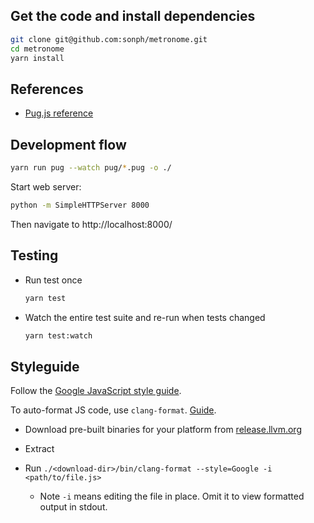 ## Get the code and install dependencies
```bash
git clone git@github.com:sonph/metronome.git
cd metronome
yarn install
```

## References

- [Pug.js reference](https://pugjs.org/language/attributes.html)

## Development flow

```bash
yarn run pug --watch pug/*.pug -o ./
```

Start web server:

```bash
python -m SimpleHTTPServer 8000
```

Then navigate to http://localhost:8000/

## Testing
- Run test once
  ```bash
  yarn test
  ```

- Watch the entire test suite and re-run when tests changed
  ```bash
  yarn test:watch
  ```

## Styleguide

Follow the [Google JavaScript style guide](https://google.github.io/styleguide/jsguide.html).

To auto-format JS code, use `clang-format`.
[Guide](https://github.com/google/closure-library/wiki/Formatting-.js-with-clang-format).

- Download pre-built binaries for your platform from [release.llvm.org](https://releases.llvm.org/download.html)

- Extract

- Run `./<download-dir>/bin/clang-format --style=Google -i <path/to/file.js>`

  - Note `-i` means editing the file in place. Omit it to view formatted output in stdout.
